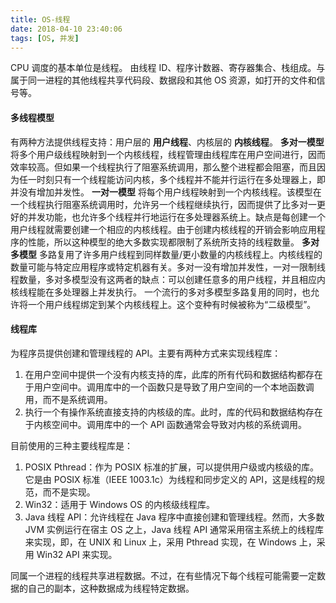 ```yaml
---
title: OS-线程
date: 2018-04-10 23:40:06
tags: [OS, 并发]
---
```

CPU 调度的基本单位是线程。
由线程 ID、程序计数器、寄存器集合、栈组成。与属于同一进程的其他线程共享代码段、数据段和其他 OS 资源，如打开的文件和信号等。

#### 多线程模型
有两种方法提供线程支持：用户层的 **用户线程**、内核层的 **内核线程**。
**多对一模型**
将多个用户级线程映射到一个内核线程，线程管理由线程库在用户空间进行，因而效率较高。但如果一个线程执行了阻塞系统调用，那么整个进程都会阻塞，而且因为任一时刻只有一个线程能访问内核，多个线程并不能并行运行在多处理器上，即并没有增加并发性。
**一对一模型**
将每个用户线程映射到一个内核线程。该模型在一个线程执行阻塞系统调用时，允许另一个线程继续执行，因而提供了比多对一更好的并发功能，也允许多个线程并行地运行在多处理器系统上。缺点是每创建一个用户线程就需要创建一个相应的内核线程。由于创建内核线程的开销会影响应用程序的性能，所以这种模型的绝大多数实现都限制了系统所支持的线程数量。
**多对多模型**
多路复用了许多用户线程到同样数量/更小数量的内核线程上。内核线程的数量可能与特定应用程序或特定机器有关。多对一没有增加并发性，一对一限制线程数量，多对多模型没有这两者的缺点：可以创建任意多的用户线程，并且相应内核线程能在多处理器上并发执行。
一个流行的多对多模型多路复用的同时，也允许将一个用户线程绑定到某个内核线程上。这个变种有时候被称为“二级模型”。

#### 线程库
为程序员提供创建和管理线程的 API。主要有两种方式来实现线程库：
1. 在用户空间中提供一个没有内核支持的库，此库的所有代码和数据结构都存在于用户空间中。调用库中的一个函数只是导致了用户空间的一个本地函数调用，而不是系统调用。
2. 执行一个有操作系统直接支持的内核级的库。此时，库的代码和数据结构存在于内核空间中。调用库中的一个 API 函数通常会导致对内核的系统调用。

目前使用的三种主要线程库是：
1. POSIX Pthread：作为 POSIX 标准的扩展，可以提供用户级或内核级的库。它是由 POSIX 标准（IEEE 1003.1c）为线程和同步定义的 API，这是线程的规范，而不是实现。
2. Win32：适用于 Windows OS 的内核级线程库。
3. Java 线程 API：允许线程在 Java 程序中直接创建和管理线程。然而，大多数 JVM 实例运行在宿主 OS 之上，Java 线程 API 通常采用宿主系统上的线程库来实现，即，在 UNIX 和 Linux 上，采用 Pthread 实现，在 Windows 上，采用 Win32 API 来实现。

同属一个进程的线程共享进程数据。不过，在有些情况下每个线程可能需要一定数据的自己的副本，这种数据成为线程特定数据。
